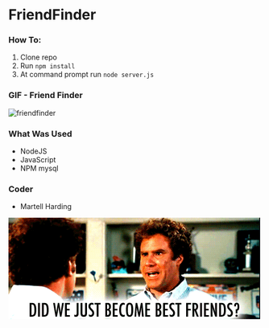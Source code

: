 # FriendFinder

### How To:

1. Clone repo
2. Run `npm install`
3. At command prompt run `node server.js`

### GIF - Friend Finder

![friendfinder](https://github.com/Kalamath/FriendFinder/blob/master/.gif)

### What Was Used

* NodeJS
* JavaScript
* NPM mysql

### Coder

* Martell Harding

![myfriend](https://github.com/Kalamath/FriendFinder/blob/master/friends.gif)
